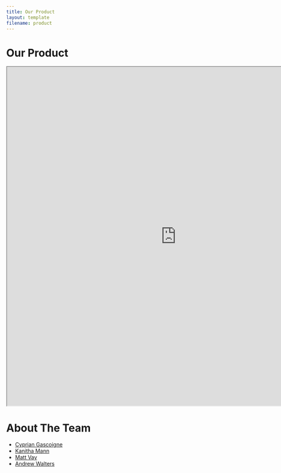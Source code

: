 ```yaml
---
title: Our Product
layout: template
filename: product
--- 
```


# Our Product    


<iframe src="https://public.tableau.com/views/Candidate_Visualizations/MainDashboard?:showVizHome=no&:embed=true" align = "center" width = "900" height = "900"></iframe>


# About The Team

- [Cyprian Gascoigne](https://github.com/kippig)
- [Kanitha Mann](https://github.com/kkmann1)
- [Matt Vay](https://github.com/mgvay31)
- [Andrew Walters](https://github.com/andrewfwalters)
